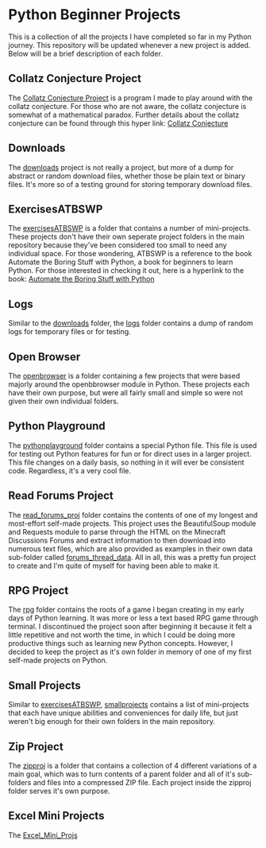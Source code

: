 # Python Beginner Projects
This is a collection of all the projects I have completed so far in my Python journey. This repository will be updated whenever a new project is added. Below will be a brief description of each folder. 

## Collatz Conjecture Project

The [Collatz Conjecture Project](https://github.com/Xmexy/beginnerprojects/tree/main/Collatz%20Conjecture) is a program I made to play around with the collatz conjecture. For those who are not aware, the collatz conjecture is somewhat of a mathematical paradox. Further details about the collatz conjecture can be found through this hyper link: [Collatz Conjecture](https://www.quantamagazine.org/why-mathematicians-still-cant-solve-the-collatz-conjecture-20200922/)

## Downloads

The [downloads](https://github.com/Xmexy/beginnerprojects/tree/main/downloads) project is not really a project, but more of a dump for abstract or random download files, whether those be plain text or binary files. It's more so of a testing ground for storing temporary download files.

## ExercisesATBSWP

The [exercisesATBSWP](https://github.com/Xmexy/beginnerprojects/tree/main/exercisesATBSWP) is a folder that contains a number of mini-projects. These projects don't have their own seperate project folders in the main repository because they've been considered too small to need any individual space. For those wondering, ATBSWP is a reference to the book Automate the Boring Stuff with Python, a book for beginners to learn Python. For those interested in checking it out, here is a hyperlink to the book: [Automate the Boring Stuff with Python](https://automatetheboringstuff.com/)

## Logs

Similar to the [downloads](https://github.com/Xmexy/beginnerprojects/tree/main/downloads) folder, the [logs](https://github.com/Xmexy/beginnerprojects/tree/main/logs) folder contains a dump of random logs for temporary files or for testing.

## Open Browser

The [openbrowser](https://github.com/Xmexy/beginnerprojects/tree/main/openbrowser) is a folder containing a few projects that were based majorly around the openbbrowser module in Python. These projects each have their own purpose, but were all fairly small and simple so were not given their own individual folders.

## Python Playground

The [pythonplayground](https://github.com/Xmexy/beginnerprojects/tree/main/pythonplayground) folder contains a special Python file. This file is used for testing out Python features for fun or for direct uses in a larger project. This file changes on a daily basis, so nothing in it will ever be consistent code. Regardless, it's a very cool file.

## Read Forums Project

The [read_forums_proj](https://github.com/Xmexy/beginnerprojects/tree/main/read_forums_proj) folder contains the contents of one of my longest and most-effort self-made projects. This project uses the BeautifulSoup module and Requests module to parse through the HTML on the Minecraft Discussions Forums and extract information to then download into numerous text files, which are also provided as examples in their own data sub-folder called [forums_thread_data](https://github.com/Xmexy/beginnerprojects/tree/main/read_forums_proj/forums_thread_data).
All in all, this was a pretty fun project to create and I'm quite of myself for having been able to make it.

## RPG Project

The [rpg](https://github.com/Xmexy/beginnerprojects/tree/main/rpg) folder contains the roots of a game I began creating in my early days of Python learning. It was more or less a text based RPG game through terminal. I discontinued the project soon after beginning it because it felt a little repetitive and not worth the time, in which I could be doing more productive things such as learning new Python concepts. However, I decided to keep the project as it's own folder in memory of one of my first self-made projects on Python.

## Small Projects

Similar to [exercisesATBSWP](https://github.com/Xmexy/beginnerprojects/tree/main/exercisesATBSWP), [smallprojects](https://github.com/Xmexy/beginnerprojects/tree/main/smallprojects) contains a list of mini-projects that each have unique abilities and conveniences for daily life, but just weren't big enough for their own folders in the main repository. 

## Zip Project

The [zipproj](https://github.com/Xmexy/beginnerprojects/tree/main/zipproj) is a folder that contains a collection of 4 different variations of a main goal, which was to turn contents of a parent folder and all of it's sub-folders and files into a compressed ZIP file. Each project inside the zipproj folder serves it's own purpose. 

## Excel Mini Projects

The [Excel_Mini_Projs]()